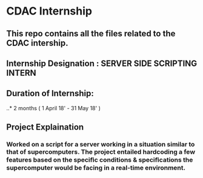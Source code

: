 # CDAC Internship
## This repo contains all the files related to the CDAC intership.

## Internship Designation : SERVER SIDE SCRIPTING INTERN

## Duration of Internship:
..* 2 months ( 1 April 18' - 31 May 18' )


## Project Explaination

### Worked on a script for a server working in a situation similar to that of supercomputers. The project entailed hardcoding a few features based on the speciﬁc conditions & speciﬁcations the supercomputer would be facing in a real-time environment.
